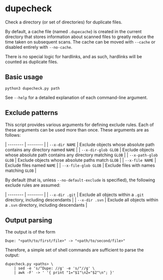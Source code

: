 # dupecheck
Check a directory (or set of directories) for duplicate files.

By default, a cache file (named `.dupecache`) is created in the current directory that stores information about scanned files to greatly reduce the time taken on subsequent scans. The cache can be moved with `--cache` or disabled entirely with `--no-cache`.

There is no special logic for hardlinks, and as such, hardlinks will be counted as duplicate files.

## Basic usage

`python3 dupecheck.py path`

See `--help` for a detailed explanation of each command-line argument.

## Exclude patterns

This script provides various arguments for defining exclude rules. Each of these arguments can be used more than once. These arguments are as follows:

| -------- | -------- |
| `--x-dir NAME` | Exclude objects whose absolute path contains any directory named `NAME` |
| `--x-dir-glob GLOB` | Exclude objects whose absolute path contains any directory matching `GLOB` |
| `--x-path-glob GLOB` | Exclude objects whose absolute paths match `GLOB` |
| `--x-file NAME` | Exclude files named `NAME` |
| `--x-file-glob GLOB` | Exclude files with names matching `GLOB` |

By default (that is, unless `--no-default-exclude` is specified), the following exclude rules are assumed:

| -------- | -------- |
| `--x-dir .git` | Exclude all objects within a `.git` directory, including descendants |
| `--x-dir .svn` | Exclude all objects within a `.svn` directory, including descendants |

## Output parsing

The output is of the form

```
Dupe: "<path/to/first/file>" -> "<path/to/second/file>"
```

Therefore, a simple set of shell commands are sufficient to parse the output:

```
dupecheck.py <paths> \
    | sed -e 's/^Dupe: //g' -e 's/"//g' \
    | awk -F' -> ' '{ print "1="$1"\n2="$2"\n"; }'
```
